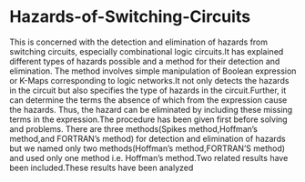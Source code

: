 # Hazards-of-Switching-Circuits
This is concerned with the detection and elimination of hazards from switching circuits, especially combinational logic circuits.It has explained different types of hazards possible and a method for their detection and elimination. The method involves simple manipulation of Boolean expression or K-Maps corresponding to logic networks.It not only detects the hazards in the circuit but also specifies the type of hazards in the circuit.Further, it can determine the terms the absence of which from the expression cause the hazards. Thus, the hazard can be eliminated by including these missing terms in the expression.The procedure has been given first before solving and problems. There are three methods(Spikes method,Hoffman’s method,and FORTRAN’s method) for detection and elimination of hazards but we named only two methods(Hoffman’s method,FORTRAN’S method) and used only one method i.e. Hoffman’s method.Two related results have been included.These results have been analyzed
